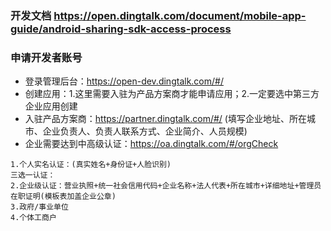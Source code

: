 ### 开发文档 https://open.dingtalk.com/document/mobile-app-guide/android-sharing-sdk-access-process
### 申请开发者账号
* 登录管理后台：https://open-dev.dingtalk.com/#/
* 创建应用：1.这里需要入驻为产品方案商才能申请应用；2.一定要选中第三方企业应用创建
* 入驻产品方案商：https://partner.dingtalk.com/#/ (填写企业地址、所在城市、企业负责人、负责人联系方式、企业简介、人员规模)
* 企业需要达到中高级认证：https://oa.dingtalk.com/#/orgCheck
```
1.个人实名认证：(真实姓名+身份证+人脸识别)
三选一认证：
2.企业级认证：营业执照+统一社会信用代码+企业名称+法人代表+所在城市+详细地址+管理员在职证明(模板表加盖企业公章)
3.政府/事业单位
4.个体工商户
```